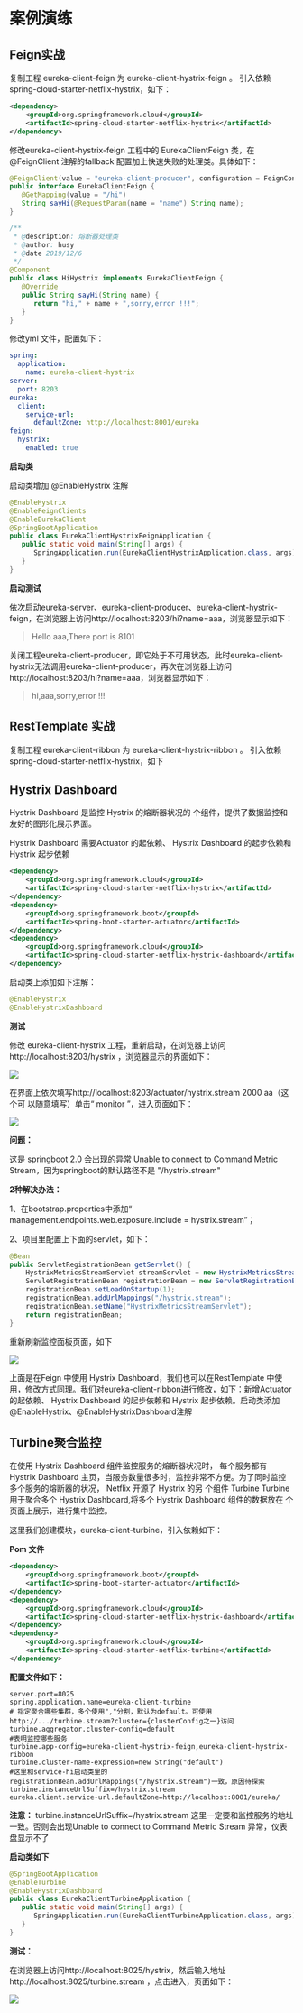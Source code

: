 

# 案例演练

## Feign实战

复制工程 eureka-client-feign 为 eureka-client-hystrix-feign 。 引入依赖 spring-cloud-starter-netflix-hystrix，如下：

```xml
<dependency>
    <groupId>org.springframework.cloud</groupId>
    <artifactId>spring-cloud-starter-netflix-hystrix</artifactId>
</dependency>
```

修改eureka-client-hystrix-feign 工程中的 EurekaClientFeign 类，在 @FeignClient 注解的fallback 配置加上快速失败的处理类。具体如下：

```java
@FeignClient(value = "eureka-client-producer", configuration = FeignConfig.class)
public interface EurekaClientFeign {
   @GetMapping(value = "/hi")
   String sayHi(@RequestParam(name = "name") String name);
}
```

```java
/**
 * @description: 熔断器处理类
 * @author: husy
 * @date 2019/12/6
 */
@Component
public class HiHystrix implements EurekaClientFeign {
   @Override
   public String sayHi(String name) {
      return "hi," + name + ",sorry,error !!!";
   }
}
```



修改yml 文件，配置如下：

```yml
spring:
  application:
    name: eureka-client-hystrix
server:
  port: 8203
eureka:
  client:
    service-url:
      defaultZone: http://localhost:8001/eureka
feign:
  hystrix:
    enabled: true
```

**启动类**

启动类增加 @EnableHystrix 注解

```java
@EnableHystrix
@EnableFeignClients
@EnableEurekaClient
@SpringBootApplication
public class EurekaClientHystrixFeignApplication {
   public static void main(String[] args) {
      SpringApplication.run(EurekaClientHystrixApplication.class, args);
   }
}
```



**启动测试**

依次启动eureka-server、eureka-client-producer、eureka-client-hystrix-feign，在浏览器上访问http://localhost:8203/hi?name=aaa，浏览器显示如下：

>   Hello aaa,There port is 8101

关闭工程eureka-client-producer，即它处于不可用状态，此时eureka-client-hystrix无法调用eureka-client-producer，再次在浏览器上访问http://localhost:8203/hi?name=aaa，浏览器显示如下：

>   hi,aaa,sorry,error !!!



## **RestTemplate** 实战

复制工程 eureka-client-ribbon 为 eureka-client-hystrix-ribbon  。 引入依赖 spring-cloud-starter-netflix-hystrix，如下





## Hystrix Dashboard

Hystrix Dashboard 是监控 Hystrix 的熔断器状况的 个组件，提供了数据监控和 友好的图形化展示界面。

Hystrix Dashboard 需要Actuator 的起依赖、 Hystrix Dashboard 的起步依赖和 Hystrix 起步依赖

```xml
<dependency>
    <groupId>org.springframework.cloud</groupId>
    <artifactId>spring-cloud-starter-netflix-hystrix</artifactId>
</dependency>
<dependency>
    <groupId>org.springframework.boot</groupId>
    <artifactId>spring-boot-starter-actuator</artifactId>
</dependency>
<dependency>
    <groupId>org.springframework.cloud</groupId>
    <artifactId>spring-cloud-starter-netflix-hystrix-dashboard</artifactId>
</dependency>
```

启动类上添加如下注解：

```java
@EnableHystrix
@EnableHystrixDashboard
```

**测试**

修改 eureka-client-hystrix 工程，重新启动，在浏览器上访问http://localhost:8203/hystrix ，浏览器显示的界面如下：

![](./SpringCloud实战练习（4）熔断监控Hystrix/clipboard-1578063450332.png)

在界面上依次填写http://localhost:8203/actuator/hystrix.stream  2000 aa（这个可 以随意填写）单击“ monitor ”，进入页面如下：

![](./SpringCloud实战练习（4）熔断监控Hystrix/clipboard-1578063450333.png)

**问题：**

这是 springboot 2.0 会出现的异常 Unable to connect to Command Metric Stream，因为springboot的默认路径不是 "/hystrix.stream"

**2种解决办法：**

1、在bootstrap.properties中添加“ management.endpoints.web.exposure.include = hystrix.stream”；

2、项目里配置上下面的servlet，如下：

```java
@Bean
public ServletRegistrationBean getServlet() {
    HystrixMetricsStreamServlet streamServlet = new HystrixMetricsStreamServlet();
    ServletRegistrationBean registrationBean = new ServletRegistrationBean(streamServlet);
    registrationBean.setLoadOnStartup(1);
    registrationBean.addUrlMappings("/hystrix.stream");
    registrationBean.setName("HystrixMetricsStreamServlet");
    return registrationBean;
}
```



重新刷新监控面板页面，如下

![](./SpringCloud实战练习（4）熔断监控Hystrix/clipboard.png)

上面是在Feign 中使用 Hystrix Dashboard，我们也可以在RestTemplate 中使用，修改方式同理。我们对eureka-client-ribbon进行修改，如下：新增Actuator 的起依赖、 Hystrix Dashboard 的起步依赖和 Hystrix 起步依赖。启动类添加 @EnableHystrix、@EnableHystrixDashboard注解



## Turbine聚合监控

在使用 Hystrix Dashboard 组件监控服务的熔断器状况时， 每个服务都有 Hystrix Dashboard 主页，当服务数量很多时，监控非常不方便。为了同时监控多个服务的熔断器的状况， Netflix 开源了 Hystrix 的另 个组件 Turbine Turbine 用于聚合多个 Hystrix Dashboard,将多个 Hystrix Dashboard 组件的数据放在 个页面上展示，进行集中监控。

这里我们创建模块，eureka-client-turbine，引入依赖如下：

**Pom 文件**

```xml
<dependency>
    <groupId>org.springframework.boot</groupId>
    <artifactId>spring-boot-starter-actuator</artifactId>
</dependency>
<dependency>
    <groupId>org.springframework.cloud</groupId>
    <artifactId>spring-cloud-starter-netflix-hystrix-dashboard</artifactId>
</dependency>
<dependency>
    <groupId>org.springframework.cloud</groupId>
    <artifactId>spring-cloud-starter-netflix-turbine</artifactId>
</dependency>
```



**配置文件如下：**

```properties
server.port=8025
spring.application.name=eureka-client-turbine
# 指定聚合哪些集群，多个使用","分割，默认为default。可使用http://.../turbine.stream?cluster={clusterConfig之一}访问
turbine.aggregator.cluster-config=default
#表明监控哪些服务
turbine.app-config=eureka-client-hystrix-feign,eureka-client-hystrix-ribbon
turbine.cluster-name-expression=new String("default")
#这里和service-hi启动类里的 registrationBean.addUrlMappings("/hystrix.stream")一致，原因待探索
turbine.instanceUrlSuffix=/hystrix.stream
eureka.client.service-url.defaultZone=http://localhost:8001/eureka/
```

**注意：** turbine.instanceUrlSuffix=/hystrix.stream 这里一定要和监控服务的地址一致。否则会出现Unable to connect to Command Metric Stream 异常，仪表盘显示不了



**启动类如下**

```java
@SpringBootApplication
@EnableTurbine
@EnableHystrixDashboard
public class EurekaClientTurbineApplication {
   public static void main(String[] args) {
      SpringApplication.run(EurekaClientTurbineApplication.class, args);
   }
}
```

**测试：**

在浏览器上访问http://localhost:8025/hystrix，然后输入地址 http://localhost:8025/turbine.stream ，点击进入，页面如下：

![](./SpringCloud实战练习（4）熔断监控Hystrix/clipboard-1578063830295.png)